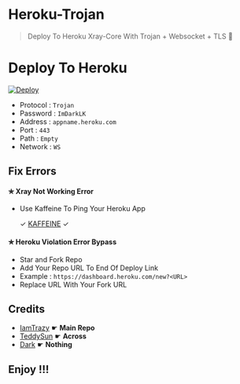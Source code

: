 # Heroku-Trojan
> Deploy To Heroku Xray-Core With Trojan + Websocket + TLS 🖤

# Deploy To Heroku 

[![Deploy](https://www.herokucdn.com/deploy/button.png)](https://dashboard.heroku.com/new?template=https://github.com/ImDarkLK/Heroku-Trojan)

* Protocol : ```Trojan``` 
* Password : ```ImDarkLK``` 
* Address : ```appname.heroku.com```
* Port : ```443```
* Path : ```Empty```
* Network :  ```WS```

## Fix Errors

#### ✯ Xray Not Working Error <br>

* Use Kaffeine To Ping Your Heroku App

   ✓ [KAFFEINE](https://kaffeine.herokuapp.com) ✓

#### ✯ Heroku Violation Error Bypass

* Star and Fork Repo <br>
* Add Your Repo URL To End Of Deploy Link <br>
* Example : ``` https://dashboard.heroku.com/new?<URL> ``` <br>
* Replace URL With Your Fork URL

## Credits 

* [IamTrazy](https://github.com/iamtrazy) ☛ <b> Main Repo</b>
* [TeddySun](https://github.com/teddysun/across) ☛ <b> Across</b>
* [Dark](https://github.com/ImDarkLK) ☛ <b> Nothing</b>

## Enjoy !!!
